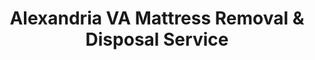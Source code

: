 ---
layout: location.njk
title: Alexandria VA Mattress Removal & Disposal Service
description: Professional mattress removal in Alexandria, Virginia. Next-day pickup  Licensed, insured, eco-friendly service for Old Town, Del Ray, and all DC Metro suburbs.
permalink: /mattress-removal/washington-dc/alexandria/
city: Alexandria
state: District of Columbia
stateSlug: washington-dc
parentMetro: Washington DC
coordinates:
  lat: 38.8048
  lng: -77.0469
pricing:
  startingPrice: 125
  single: 125
  queen: 155
  king: 180
  boxSpring: 30
neighborhoods:
  - name: "Old Town Alexandria"
    zipCodes: ["22314", "22301"]
  - name: "Del Ray"
    zipCodes: ["22301", "22305"]
  - name: "Arlandria/Chirilagua"
    zipCodes: ["22305", "22306"]
  - name: "Seminary Hill"
    zipCodes: ["22311", "22304"]
  - name: "Taylor Run"
    zipCodes: ["22302", "22314"]
  - name: "Rosemont"
    zipCodes: ["22309", "22311"]
  - name: "North Ridge"
    zipCodes: ["22312", "22309"]
  - name: "West End"
    zipCodes: ["22304", "22311"]
  - name: "Parker-Gray Historic District"
    zipCodes: ["22314", "22301"]
  - name: "Potomac Yard"
    zipCodes: ["22301", "22302"]
  - name: "Eisenhower Valley"
    zipCodes: ["22304", "22312"]
  - name: "King Street Metro Area"
    zipCodes: ["22314", "22302"]
  - name: "Braddock Road Metro Area"
    zipCodes: ["22301", "22305"]
  - name: "Van Dorn/Landmark"
    zipCodes: ["22310", "22315"]
  - name: "Fairlington-Bradlee"
    zipCodes: ["22311", "22312"]
zipCodes: 
  - "22301"
  - "22302"
  - "22304"
  - "22305"
  - "22306"
  - "22309"
  - "22310"
  - "22311"
  - "22312"
  - "22314"
  - "22315"
recyclingPartners:
  - "Reworld Alexandria Waste-to-Energy Facility"
  - "Alexandria Waste Recovery Facility"
  - "Mattress Recycling Council"
localRegulations: "Alexandria city policy requires mattresses under 75 pounds for curbside collection with regular trash, though queen and king mattresses typically exceed this limit. The Reworld Alexandria Waste-to-Energy Facility at 5301 Eisenhower Avenue accepts residential drop-offs Monday-Friday 6 a.m.-5 p.m., Saturday 6 a.m.-11:30 a.m. with 500-pound weekly limits. The Alexandria Waste Recovery Facility at 625 Burnside Place charges $60 per mattress piece for Saturday-only drop-offs. Beginning July 2025, Virginia's new Mattress Stewardship Program requires producer-funded collection networks, though municipal systems won't charge additional fees. Our professional service eliminates these access limitations, weight restrictions, and weekend-only schedules. No Saturday-only trips to Burnside Place, no weekday facility hours that conflict with federal work schedules, no $60 per piece drop-off fees - just convenient next-day pickup that accommodates DC Metro commuter schedules and the demanding pace of federal employment, defense contracting, and Alexandria's role as Washington's historic waterfront neighbor."
nearbyCities:
  - name: "Washington DC"
    distance: "8 miles"
    isSuburb: false
  - name: "Ashburn"
    distance: "30 miles"
    isSuburb: true
  - name: "Bowie"
    distance: "25 miles"
    isSuburb: true
  - name: "Centreville"
    distance: "20 miles"
    isSuburb: true
  - name: "Chantilly"
    distance: "22 miles"
    isSuburb: true
  - name: "Fairfax"
    distance: "12 miles"
    isSuburb: true
  - name: "Gaithersburg"
    distance: "35 miles"
    isSuburb: true
  - name: "Herndon"
    distance: "18 miles"
    isSuburb: true
  - name: "Leesburg"
    distance: "28 miles"
    isSuburb: true
  - name: "Manassas"
    distance: "25 miles"
    isSuburb: true
  - name: "Reston"
    distance: "15 miles"
    isSuburb: true
  - name: "Rockville"
    distance: "28 miles"
    isSuburb: true
  - name: "Springfield"
    distance: "10 miles"
    isSuburb: true
  - name: "Sterling"
    distance: "25 miles"
    isSuburb: true
  - name: "Vienna"
    distance: "12 miles"
    isSuburb: true
reviews:
  count: 287
  featured:
    - reviewer: "Sarah M."
      rating: 5
      text: "Perfect timing for my Pentagon commute schedule. Booked pickup Tuesday evening, they arrived Wednesday during my work-from-home day. No weekend facility trips, no dealing with Saturday-only drop-offs at Burnside Place. Professional team handled the townhouse stairs without issues."
      neighborhood: "Old Town Alexandria"
    - reviewer: "David K."
      rating: 5
      text: "Moving from our Del Ray bungalow to a condo near King Street Metro. They coordinated around the Metro construction and navigated the narrow streets perfectly. Much easier than figuring out Alexandria's waste facility hours and $60 drop-off fees."
      neighborhood: "Del Ray"
    - reviewer: "Emily and Mark T."
      rating: 5
      text: "Perfect for busy parents! With three kids in soccer and ballet, weekends are packed. They picked up our old mattress on Wednesday morning while the kids were at school. Much easier than trying to fit in a trip to the waste facility between practices."
      neighborhood: "Seminary Hill"
faqs:
  - question: "How quickly can you remove mattresses in Alexandria?"
    answer: "Next-day service throughout Alexandria neighborhoods, accommodating federal work schedules, Pentagon commuter timing, school schedules, family activities, and the diverse needs of Alexandria residents from busy parents to working professionals."
  - question: "Do you serve all Alexandria neighborhoods and ZIP codes?"
    answer: "Complete coverage from Old Town waterfront to Fairlington-Bradlee, Del Ray to Seminary Hill, across all ZIP codes 22301-22315 including King Street Metro, Braddock Road Metro, and Van Dorn areas."
  - question: "What's included in your $125 Alexandria pickup fee?"
    answer: "Base price covers pickup, loading, transportation, and eco-friendly recycling for one mattress through our Virginia-licensed network. Box springs add $30 each."
  - question: "How does this compare to Alexandria's city waste facilities?"
    answer: "We eliminate weekend-only schedules at Burnside Place, avoid $60 per piece drop-off fees, skip 500-pound weekly limits at Reworld facility, and provide convenient pickup that works with federal employee schedules and Metro commuter patterns."
  - question: "Can you coordinate with federal work schedules and security clearance requirements?"
    answer: "Yes, we understand DOD timing, federal contractor deadlines, Pentagon commute patterns, and the scheduling complexities of security-cleared personnel working throughout the National Capital Region."
  - question: "Do you handle historic district access and townhouse logistics?"
    answer: "Absolutely. Our team navigates Old Town's cobblestone streets, historic townhouse stairs, narrow alleyways, and architectural preservation requirements while respecting the character of America's most historic waterfront community."
  - question: "Are you licensed for waste removal in Alexandria and Virginia?"
    answer: "We maintain all required Virginia and Alexandria permits with comprehensive insurance, providing compliant disposal through our nationwide recycling network and Virginia Mattress Stewardship Program participation."
  - question: "What payment methods do you accept in Alexandria?"
    answer: "All major credit cards, cash, and invoicing options for federal employees, defense contractors, Virginia residents, and DC Metro area professionals."
schema:
  "@type": "LocalBusiness"
  name: "A Bedder World Alexandria"
  address:
    "@type": "PostalAddress"
    addressLocality: "Alexandria"
    addressRegion: "VA"
    addressCountry: "US"
  geo:
    "@type": "GeoCoordinates" 
    latitude: 38.8048
    longitude: -77.0469
  telephone: "(720) 263-6094"
  priceRange: "$125-$180"
  aggregateRating:
    "@type": "AggregateRating"
    ratingValue: 4.9
    reviewCount: 287
pageContent:
  heroDescription: "Professional mattress removal serving Alexandria's historic waterfront community with reliable next-day pickup. Part of our nationwide network that has recycled over 1 million mattresses, we provide fast, licensed, insured service for Washington's premier historic suburb and National Capital Region professionals. Book online today."
  
  aboutService: "Our professional mattress removal service delivers what Alexandria's 159,467 residents need: efficient pickup that respects both the historic character of America's oldest seaport and the diverse schedules of families and professionals throughout the National Capital Region. Whether you're a Pentagon employee managing security clearance schedules, a federal contractor coordinating around DOD deadlines, a State Department diplomat balancing international travel, a parent managing school pickup schedules, or a growing family navigating Metro commuter patterns and youth sports schedules, we make mattress disposal straightforward with next-day pickup you can book online instantly. Alexandria's municipal waste system requires mattresses under 75 pounds for curbside pickup (excluding most queen and king sizes), offers Saturday-only drop-offs at Burnside Place for $60 per piece, or weekday facility access at Reworld with 500-pound weekly limits that conflict with both federal work hours and family commitments. Our service eliminates these municipal constraints entirely - no weight restrictions, no weekend-only schedules, no facility hour conflicts, just professional pickup when your busy family and work schedule allows. Each collected mattress flows through our proven national recycling network with 80% material recovery rates, supporting Virginia's new 2025 Mattress Stewardship Program and Alexandria's environmental initiatives - professional service that honors both your time and Alexandria's unique position as Washington's historic waterfront neighbor where colonial heritage meets modern family life and federal employment."

  serviceAreasIntro: "Professional mattress pickup serves all Alexandria neighborhoods from Old Town's cobblestone streets to Fairlington's garden apartments, expertly coordinating with federal work schedules, Pentagon commute patterns, Metro construction timing, school schedules, and family activities throughout this vibrant waterfront community. From the historic King Street corridor to the modern Eisenhower Valley development, our operations understand diverse community needs including military PCS moves, federal contractor relocations, growing families upgrading to larger beds, college students moving to apartments, empty nesters downsizing, and the practical disposal requirements of Alexandria families and professionals living in America's most historic waterfront community."

  environmentalImpact: "Environmental stewardship aligns with Alexandria's commitment to historic preservation and modern sustainability as Washington's premier waterfront community. Our Alexandria operations have recycled 3,891 mattresses, saving approximately 116,730 cubic feet of Northern Virginia landfill space while recovering over 349 tons of steel springs, 155 tons of foam, and 78 tons of textile materials for manufacturing reuse. Our mattress recycling initiative ensures 80% of collected materials avoid Virginia landfills, instead flowing into manufacturing processes that create new products while supporting the Commonwealth's new Mattress Stewardship Program beginning July 2025. Steel springs become construction materials for the region's infrastructure development, foam components transform into padding for various applications, and textile materials gain new purpose through advanced processing. This responsible approach complements the Reworld Alexandria Waste-to-Energy Facility's platinum-level environmental excellence, supports federal sustainability initiatives at nearby installations, and reinforces Alexandria's role as both a National Historic Landmark and forward-thinking community - perfectly balancing colonial heritage preservation with modern environmental responsibility while advancing circular economy principles throughout the National Capital Region."

  howItWorksScheduling: "Flexible scheduling respects Alexandria's unique rhythm combining historic preservation with modern family life and federal employment demands, accommodating Pentagon schedules, diplomatic travel, Metro commuter patterns, school drop-offs, youth sports activities, and the diverse needs of Alexandria families and professionals throughout the National Capital Region."

  howItWorksService: "Licensed pickup teams understand Alexandria's distinctive access requirements from Old Town's narrow historic streets to Eisenhower Valley's modern family complexes, Pentagon security protocols, school zone logistics, and Metro area coordination, handling all Virginia disposal requirements with expertise tailored to both Alexandria's colonial heritage and its role as home to growing families, federal employees, defense contractors, and diplomatic professionals."

  howItWorksDisposal: "Each mattress connects to our nationwide recycling network's proven processing capabilities, where Virginia environmental standards and the new 2025 Mattress Stewardship Program guide component recovery through sustainable manufacturing partnerships that support Alexandria's dual identity as both America's oldest seaport and the National Capital Region's premier historic community serving families, students, federal professionals, and diplomatic personnel."

  sidebarStats:
    mattressesRemoved: "3,891"
---